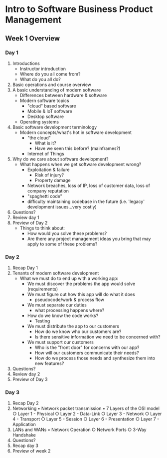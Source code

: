 # Intro to Software Business Product Management
## Week 1 Overview
### Day 1
1. Introductions
	* Instructor introduction
	* Where do you all come from?
	* What do you all do?
2. Basic operations and course overview
3. A basic understanding of modern software
	* Differences between hardware & software
	* Modern software topics
		* "cloud" based software
		* Mobile & IoT software
		* Desktop software
	* Operating systems
4. Basic software development terminology
	* Modern concepts/what's hot in software development
		* "the cloud"
			* What is it?
			* Have we seen this before? (mainframes?)
		* Internet of Things
5. Why do we care about software development?
	* What happens when we get software development wrong?
		* Exploitation & failure
			* Risk of injury?
			* Property damage
		* Network breaches, loss of IP, loss of customer data, loss of company reputation
		* "spaghetti code"
		* difficulty maintaining codebase in the future (i.e. 'legacy' development issues...very costly)
6. Questions?
7. Review day 1
8. Preview of Day 2
	* Things to think about:
		* How would you solve these problems?
		* Are there any project management ideas you bring that may apply to some of these problems?

### Day 2
1. Recap Day 1
2. Tenants of modern software development
	* What we must do to end up with a working app:
		* We must discover the problems the app would solve (requirements)
		* We must figure out how this app will do what it does
			* pseudocode/work & process flow
		* We must separate our duties
			* what processing happens where?
		* How do we know the code works?
			* Testing
		* We must distribute the app to our customers
			* How do we know who our customers are?
			* Is there sensitive information we need to be concerned with?
		* We must support our customers
			* Who is the "front door" for concerns with our app?
			* How will our customers communicate their needs?
			* How do we process those needs and synthesize them into new features?
3. Questions?
4. Review day 2
5. Preview of Day 3

### Day 3
1. Recap Day 2
2. Networking
	• Network packet transmission
	• 7 Layers of the OSI model
		○ Layer 1 - Physical
		○ Layer 2 - Data-Link
		○ Layer 3 - Network
		○ Layer 4 - Transport
		○ Layer 5 - Session
		○ Layer 6 - Presentation
		○ Layer 7 - Application
3. LANs and WANs
	• Network Operation
		○ Network Ports
		○ 3-Way Handshake
4. Questions?
5. Recap day 3
6. Preview of week 2

